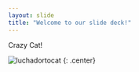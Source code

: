 ```yaml
---
layout: slide
title: "Welcome to our slide deck!"
---
```


Crazy Cat!

![luchadortocat](https://octodex.github.com/images/luchadortocat.png)
{: .center}
